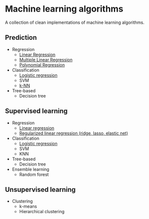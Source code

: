 # Machine learning algorithms
A collection of clean implementations of machine learning algorithms.


## Prediction

- Regression
    - [Linear Regression](https://github.com/handekeskin/machine-learning-algorithms/blob/master/prediction/linear_regression.py)
    - [Multiple Linear Regression](https://github.com/lincht/ML/blob/master/lm_reg.ipynb)
    - [Polynomial Regression](https://github.com/lincht/ML/blob/master/lm_reg.ipynb)
- Classification
    - [Logistic regression](https://github.com/lincht/ML/blob/master/lr.ipynb)
    - SVM
    - [k-NN](https://github.com/lincht/ML/blob/master/knn.ipynb)
- Tree-based
    - Decision tree

## Supervised learning

- Regression
    - [Linear regression](https://github.com/lincht/ML/blob/master/lm.ipynb)
    - [Regularized linear regression (ridge, lasso, elastic net)](https://github.com/lincht/ML/blob/master/lm_reg.ipynb)
- Classification
    - [Logistic regression](https://github.com/lincht/ML/blob/master/lr.ipynb)
    - SVM
    - KNN
- Tree-based
    - Decision tree
- Ensemble learning
    - Random forest


## Unsupervised learning
- Clustering
    - k-means
    - Hierarchical clustering